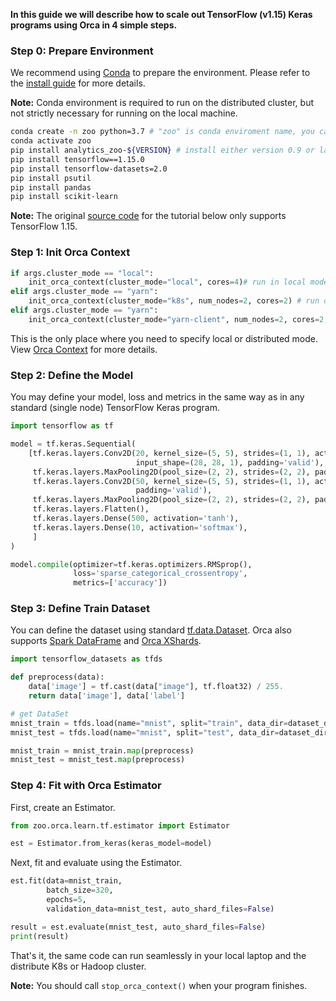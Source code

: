 
**In this guide we will describe how to scale out TensorFlow (v1.15) Keras programs using Orca in 4 simple steps.**

### **Step 0: Prepare Environment**

We recommend using [Conda](https://docs.conda.io/projects/conda/en/latest/user-guide/install/) to prepare the environment. Please refer to the [install guide](../PythonUserGuide/install/) for more details.

**Note:** Conda environment is required to run on the distributed cluster, but not strictly necessary for running on the local machine.

```bash
conda create -n zoo python=3.7 # "zoo" is conda enviroment name, you can use any name you like.
conda activate zoo
pip install analytics_zoo-${VERSION} # install either version 0.9 or latest nightly build
pip install tensorflow==1.15.0
pip install tensorflow-datasets=2.0
pip install psutil
pip install pandas
pip install scikit-learn
```
**Note:** The original [source code](https://github.com/intel-analytics/analytics-zoo/blob/master/pyzoo/zoo/examples/orca/learn/tf/lenet/lenet_mnist_graph.py) for the tutorial below only supports TensorFlow 1.15.

### **Step 1: Init Orca Context**
```python
if args.cluster_mode == "local":
    init_orca_context(cluster_mode="local", cores=4)# run in local mode
elif args.cluster_mode == "yarn":
    init_orca_context(cluster_mode="k8s", num_nodes=2, cores=2) # run on K8s cluster
elif args.cluster_mode == "yarn":
    init_orca_context(cluster_mode="yarn-client", num_nodes=2, cores=2, driver_memory="6g") # run on Hadoop YARN cluster
```

This is the only place where you need to specify local or distributed mode. View [Orca Context](./context) for more details.

### **Step 2: Define the Model**

You may define your model, loss and metrics in the same way as in any standard (single node) TensorFlow Keras program.

```python
import tensorflow as tf

model = tf.keras.Sequential(
    [tf.keras.layers.Conv2D(20, kernel_size=(5, 5), strides=(1, 1), activation='tanh',
                            input_shape=(28, 28, 1), padding='valid'),
     tf.keras.layers.MaxPooling2D(pool_size=(2, 2), strides=(2, 2), padding='valid'),
     tf.keras.layers.Conv2D(50, kernel_size=(5, 5), strides=(1, 1), activation='tanh',
                            padding='valid'),
     tf.keras.layers.MaxPooling2D(pool_size=(2, 2), strides=(2, 2), padding='valid'),
     tf.keras.layers.Flatten(),
     tf.keras.layers.Dense(500, activation='tanh'),
     tf.keras.layers.Dense(10, activation='softmax'),
     ]
)

model.compile(optimizer=tf.keras.optimizers.RMSprop(),
              loss='sparse_categorical_crossentropy',
              metrics=['accuracy'])
```
### **Step 3: Define Train Dataset**

You can define the dataset using standard [tf.data.Dataset](https://www.tensorflow.org/api_docs/python/tf/data/Dataset). Orca also supports [Spark DataFrame](https://spark.apache.org/docs/latest/sql-programming-guide.html) and [Orca XShards](./data).

```python
import tensorflow_datasets as tfds

def preprocess(data):
    data['image'] = tf.cast(data["image"], tf.float32) / 255.
    return data['image'], data['label']

# get DataSet
mnist_train = tfds.load(name="mnist", split="train", data_dir=dataset_dir)
mnist_test = tfds.load(name="mnist", split="test", data_dir=dataset_dir)

mnist_train = mnist_train.map(preprocess)
mnist_test = mnist_test.map(preprocess)
```

### **Step 4: Fit with Orca Estimator**

First, create an Estimator.

```python
from zoo.orca.learn.tf.estimator import Estimator

est = Estimator.from_keras(keras_model=model)
```

Next, fit and evaluate using the Estimator.
```python
est.fit(data=mnist_train,
        batch_size=320,
        epochs=5,
        validation_data=mnist_test, auto_shard_files=False)

result = est.evaluate(mnist_test, auto_shard_files=False)
print(result)
```

That's it, the same code can run seamlessly in your local laptop and the distribute K8s or Hadoop cluster.

**Note:** You should call `stop_orca_context()` when your program finishes.
